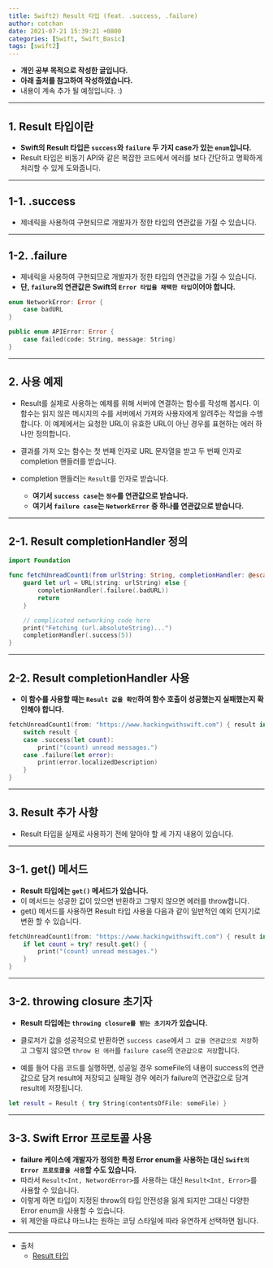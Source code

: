 ```yaml
---
title: Swift2) Result 타입 (feat. .success, .failure)
author: cotchan 
date: 2021-07-21 15:39:21 +0800 
categories: [Swift, Swift_Basic] 
tags: [swift2] 
---
```


+ **개인 공부 목적으로 작성한 글입니다.**
+ **아래 출처를 참고하여 작성하였습니다.**
+ 내용이 계속 추가 될 예정입니다. :)

---

## 1. Result 타입이란

+ **Swift의 Result 타입은 `success`와 `failure` 두 가지 case가 있는 `enum`입니다.**
+ Result 타입은 비동기 API와 같은 복잡한 코드에서 에러를 보다 간단하고 명확하게 처리할 수 있게 도와줍니다.

---

## 1-1. .success

+ 제네릭을 사용하여 구현되므로 개발자가 정한 타입의 연관값을 가질 수 있습니다.

---

## 1-2. .failure

+ 제네릭을 사용하여 구현되므로 개발자가 정한 타입의 연관값을 가질 수 있습니다.
+ **단, `failure`의 연관값은 Swift의 `Error 타입을 채택한 타입`이어야 합니다.**

```swift
enum NetworkError: Error {
    case badURL
}

public enum APIError: Error {
    case failed(code: String, message: String)
}

```

---

## 2. 사용 예제

+ Result를 실제로 사용하는 예제를 위해 서버에 연결하는 함수를 작성해 봅시다. 이 함수는 읽지 않은 메시지의 수를 서버에서 가져와 사용자에게 알려주는 작업을 수행합니다. 이 예제에서는 요청한 URL이 유효한 URL이 아닌 경우를 표현하는 에러 하나만 정의합니다.


+ 결과를 가져 오는 함수는 첫 번째 인자로 URL 문자열을 받고 두 번째 인자로 completion 핸들러를 받습니다. 
+ completion 핸들러는 `Result`를 인자로 받습니다. 
  + **여기서 `success case`는 `정수`를 연관값으로 받습니다.**
  + **여기서 `failure case`는 `NetworkError` 중 하나를 연관값으로 받습니다.**

---

## 2-1. Result completionHandler 정의

```swift
import Foundation

func fetchUnreadCount1(from urlString: String, completionHandler: @escaping (Result<Int, NetworkError>) -> Void)  {
    guard let url = URL(string: urlString) else {
        completionHandler(.failure(.badURL))
        return
    }

    // complicated networking code here
    print("Fetching (url.absoluteString)...")
    completionHandler(.success(5))
}
```

---

## 2-2. Result completionHandler 사용

+ **이 함수를 사용할 때는 `Result 값을 확인`하여 함수 호출이 성공했는지 실패했는지 확인해야 합니다.**

```swift
fetchUnreadCount1(from: "https://www.hackingwithswift.com") { result in
    switch result {
    case .success(let count):
        print("(count) unread messages.")
    case .failure(let error):
        print(error.localizedDescription)
    }
}
```

---

## 3. Result 추가 사항

+ Result 타입을 실제로 사용하기 전에 알아야 할 세 가지 내용이 있습니다.

---

## 3-1. get() 메서드

+ **Result 타입에는 `get()` 메서드가 있습니다.**
+ 이 메서드는 성공한 값이 있으면 반환하고 그렇지 않으면 에러를 throw합니다. 
+ get() 메서드를 사용하면 Result 타입 사용을 다음과 같이 일반적인 예외 던지기로 변환 할 수 있습니다.

```swift
fetchUnreadCount1(from: "https://www.hackingwithswift.com") { result in
    if let count = try? result.get() {
        print("(count) unread messages.")
    }
}
```

---

## 3-2. throwing closure 초기자

+ **Result 타입에는 `throwing closure를 받는 초기자`가 있습니다.**
+ 클로저가 값을 성공적으로 반환하면 `success case`에서 `그 값을 연관값으로 저장`하고 그렇지 않으면 `throw 된 에러`를 `failure case`의 `연관값으로 저장`합니다.

+ 예를 들어 다음 코드를 실행하면, 성공일 경우 someFile의 내용이 success의 연관값으로 담겨 result에 저장되고 실패일 경우 에러가 failure의 연관값으로 담겨 result에 저장됩니다.

```swift
let result = Result { try String(contentsOfFile: someFile) }
```

---


## 3-3. Swift Error 프로토콜 사용

+ **failure 케이스에 개발자가 정의한 특정 Error enum을 사용하는 대신 `Swift의 Error 프로토콜을 사용`할 수도 있습니다.**
+ 따라서 `Result<Int, NetwordError>`를 사용하는 대신 `Result<Int, Error>`를 사용할 수 있습니다. 
+ 이렇게 하면 타입이 지정된 throw의 타입 안전성을 잃게 되지만 그대신 다양한 Error enum을 사용할 수 있습니다. 
+ 위 제안을 따르냐 마느냐는 원하는 코딩 스타일에 따라 유연하게 선택하면 됩니다.

---

+ 출처
  + [Result 타입](https://tech.burt.pe.kr/swift/what-new/swift-5.0/result-type)
